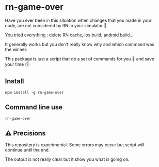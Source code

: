 # rn-game-over

Have you ever been in this situation when changes that you made in your code, are not considered by RN in your simulator 🧐

You tried everything : delete RN cache, ios build, android build...

It generally works but you don't really know why and which command was the winner.

This package is just a script that do a set of commands for you 🤩 and save your time 🕔

## Install

```
npm install -g rn-game-over
```

## Command line use

```
rn-game-over
```

## ⚠️ Precisions

This repository is experimental. Some errors may occur but script will continue until the end.

The output is not really clear but it show you what is going on.
